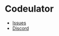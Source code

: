 # Codeulator

- [Issues](https://github.com/codeulator/ai-plugin/issues)
- [Discord](https://discord.gg/gZNvT6q4Cp)
